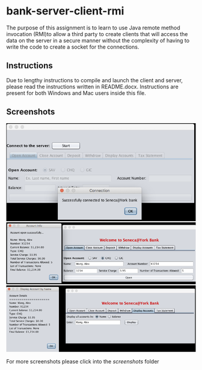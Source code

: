 # bank-server-client-rmi

The purpose of this assignment is to learn to use Java remote method invocation (RMI)to allow a third party to create clients that will access the data on the server in a secure manner without the complexity of having to write the code to create a socket for the connections.

## Instructions
Due to lengthy instructions to compile and launch the client and server, please read the instructions written in README.docx. Instructions are present for both Windows and Mac users inside this file.

## Screenshots
![alt text](screenshots/client1.png "RMI Client")
![alt text](screenshots/client2.png "Create new account")
![alt text](screenshots/client3.png "Display account")

For more screenshots please click into the _screenshots_ folder
